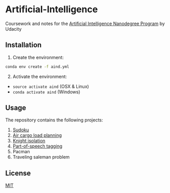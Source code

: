 # Artificial-Intelligence
Coursework and notes for the [Artificial Intelligence Nanodegree Program](https://www.udacity.com/course/ai-artificial-intelligence-nanodegree--nd898) by Udacity 

## Installation
1. Create the environment:
```bash
conda env create -f aind.yml
```
2. Activate the environment:
- `source activate aind` (OSX & Linux)
- `conda activate aind` (Windows)

## Usage
The repository contains the following projects:
1. [Sudoku](./Projects/1_Sudoku)
2. [Air cargo load planning](./Projects/2_Classical_Planning)
3. [Knight isolation](./Projects/3_Game_Playing)
4. [Part-of-speech tagging](./Projects/4_HMM_Tagger)
5. Pacman
6. Traveling saleman problem

## License
[MIT](https://choosealicense.com/licenses/mit/)
